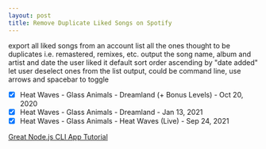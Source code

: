 ```yaml
---
layout: post
title: Remove Duplicate Liked Songs on Spotify
---
```


export all liked songs from an account
list all the ones thought to be duplicates i.e. remastered, remixes, etc.
output the song name, album and artist and date the user liked it
default sort order ascending by "date added"
let user deselect ones from the list output, could be command line, use arrows and spacebar to toggle

- [x] Heat Waves - Glass Animals - Dreamland (+ Bonus Levels) - Oct 20, 2020
- [x] Heat Waves - Glass Animals - Dreamland - Jan 13, 2021
- [x] Heat Waves - Glass Animals - Heat Waves (Live) - Sep 24, 2021

[Great Node.js CLI App Tutorial](https://www.sitepoint.com/javascript-command-line-interface-cli-node-js/)
